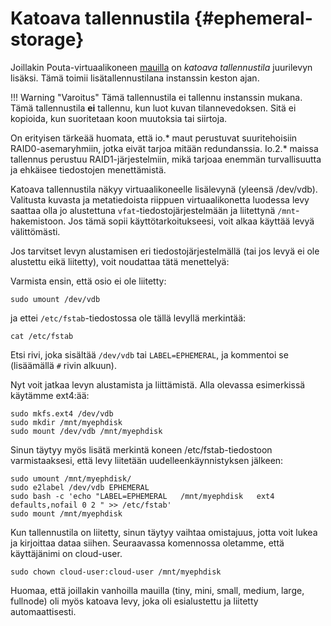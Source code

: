 # Katoava tallennustila {#ephemeral-storage}

Joillakin Pouta-virtuaalikoneen [mauilla](vm-flavors-and-billing.md) on *katoava tallennustila* juurilevyn lisäksi. Tämä toimii lisätallennustilana
instanssin keston ajan.

!!! Warning "Varoitus"
    Tämä tallennustila ei tallennu instanssin mukana. Tämä tallennustila **ei** tallennu, kun luot kuvan tilannevedoksen. Sitä ei kopioida, kun suoritetaan koon muutoksia tai siirtoja.

On erityisen tärkeää huomata, että io.\* maut perustuvat suuritehoisiin RAID0-asemaryhmiin, jotka eivät tarjoa mitään redundanssia. Io.2.\* maissa tallennus perustuu RAID1-järjestelmiin, mikä tarjoaa enemmän turvallisuutta ja ehkäisee tiedostojen menettämistä.

Katoava tallennustila näkyy virtuaalikoneelle lisälevynä (yleensä /dev/vdb). Valitusta kuvasta ja metatiedoista riippuen virtuaalikonetta luodessa levy saattaa olla jo alustettuna `vfat`-tiedostojärjestelmään ja liitettynä `/mnt`-hakemistoon. Jos tämä sopii käyttötarkoitukseesi, voit alkaa käyttää levyä välittömästi.

Jos tarvitset levyn alustamisen eri tiedostojärjestelmällä (tai jos levyä ei ole alustettu eikä liitetty), voit noudattaa tätä menettelyä:

Varmista ensin, että osio ei ole liitetty:

    sudo umount /dev/vdb

ja ettei `/etc/fstab`-tiedostossa ole tällä levyllä merkintää:

    cat /etc/fstab

Etsi rivi, joka sisältää `/dev/vdb` tai `LABEL=EPHEMERAL`,
ja kommentoi se (lisäämällä `#` rivin alkuun).

Nyt voit jatkaa levyn alustamista ja liittämistä. Alla olevassa esimerkissä käytämme ext4:ää:

    sudo mkfs.ext4 /dev/vdb
    sudo mkdir /mnt/myephdisk
    sudo mount /dev/vdb /mnt/myephdisk

Sinun täytyy myös lisätä merkintä koneen /etc/fstab-tiedostoon varmistaaksesi, että levy liitetään uudelleenkäynnistyksen jälkeen:

    sudo umount /mnt/myephdisk/
    sudo e2label /dev/vdb EPHEMERAL
    sudo bash -c 'echo "LABEL=EPHEMERAL   /mnt/myephdisk   ext4  defaults,nofail 0 2 " >> /etc/fstab'
    sudo mount /mnt/myephdisk

Kun tallennustila on liitetty, sinun täytyy vaihtaa omistajuus, jotta voit lukea ja kirjoittaa dataa siihen.
Seuraavassa komennossa oletamme, että käyttäjänimi on cloud-user.

    sudo chown cloud-user:cloud-user /mnt/myephdisk

Huomaa, että joillakin vanhoilla mauilla (tiny, mini, small, medium, large, fullnode) oli myös katoava levy, joka oli esialustettu ja liitetty automaattisesti.